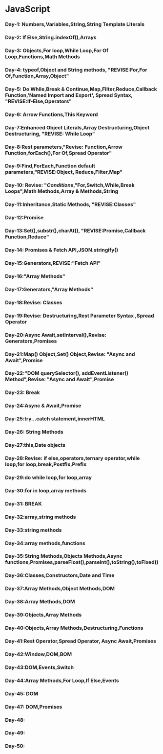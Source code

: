 # JavaScript

### Day-1: Numbers,Variables,String,String Template Literals

### Day-2: If Else,String.indexOf(),Arrays

### Day-3: Objects,For loop,While Loop,For Of Loop,Functions,Math Methods

### Day-4: typeof,Object and String methods, "REVISE:For,For Of,Function,Array,Object"

### Day-5: Do While,Break & Continue,Map,Filter,Reduce,Callback Function,'Named Import and Export', Spread Syntax, "REVISE:If-Else,Operators"

### Day-6: Arrow Functions,This Keyword

### Day-7:Enhanced Object Literals,Array Destructuring,Object Destructuring, "REVISE: While Loop"

### Day-8:Rest parameters,"Revise: Function,Arrow Function,forEach(),For Of,Spread Operator"

### Day-9:Find,ForEach,Function default parameters,"REVISE:Object, Reduce,Filter,Map"

### Day-10: **Revise:** "_Conditions_,"For,Switch,While,Break Loops",Math Methods,Array & Methods,String

### Day-11:Inheritance,Static Methods, "REVISE:Classes"

### Day-12:Promise

### Day-13:Set(),substr(),charAt(), "REVISE:Promise,Callback Function,Reduce"

### Day-14: Promises & Fetch API,JSON.stringify()

### Day-15:Generators,REVISE:"Fetch API"

### Day-16:"Array Methods"

### Day-17:Generators,"Array Methods"

### Day-18:Revise: Classes

### Day-19:Revise: Destructuring,Rest Parameter Syntax ,Spread Operator

### Day-20:Async Await,setInterval(),Revise: Generators,Promises

### Day-21:Map() Object,Set() Object,Revise: "Async and Await",Promise

### Day-22:"DOM querySelector(), addEventListener() Method",Revise: "Async and Await",Promise

### Day-23: Break

### Day-24:Async & Await,Promise

### Day-25:try...catch statement,innerHTML

### Day-26: String Methods

### Day-27:this,Date objects

### Day-28:Revise: if else,operators,ternary operator,while loop,for loop,break,Postfix,Prefix

### Day-29:do while loop,for loop,array

### Day-30:for in loop,array methods

### Day-31: BREAK

### Day-32:array,string methods

### Day-33:string methods

### Day-34:array methods,functions

### Day-35:String Methods,Objects Methods,Async functions,Promises,parseFloat(),parseInt(),toString(),toFixed()

### Day-36:Classes,Constructors,Date and Time

### Day-37:Array Methods,Object Methods,DOM

### Day-38:Array Methods,DOM

### Day-39:Objects,Array Methods

### Day-40:Objects,Array Methods,Destructuring,Functions

### Day-41:Rest Operator,Spread Operator, Async Await,Promises

### Day-42:Window,DOM,BOM

### Day-43:DOM,Events,Switch

### Day-44:Array Methods,For Loop,If Else,Events

### Day-45: DOM

### Day-47: DOM,Promises

### Day-48:

### Day-49:

### Day-50:
